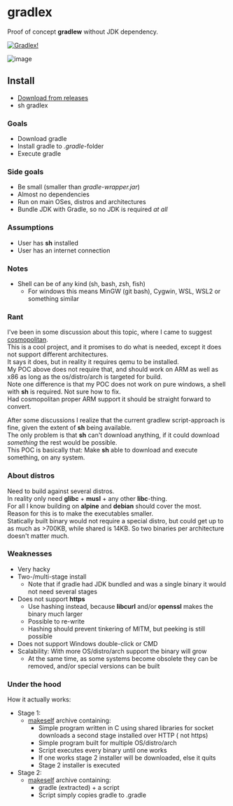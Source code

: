 # gradlex

Proof of concept **gradlew** without JDK dependency.

[![Gradlex!](https://github.com/eirikb/gradlex/actions/workflows/gradlex.yml/badge.svg)](https://github.com/eirikb/gradlex/actions/workflows/gradlex.yml)

![image](https://user-images.githubusercontent.com/241706/118728672-dec20700-b834-11eb-9e95-2fa6e1cdbfb4.png)

## Install

* [Download from releases](../../releases/latest/download/gradlex)
* sh gradlex

### Goals

* Download gradle
* Install gradle to _.gradle_-folder
* Execute gradle

### Side goals

* Be small (smaller than _gradle-wrapper.jar_)
* Almost no dependencies
* Run on main OSes, distros and architectures
* Bundle JDK with Gradle, so no JDK is required _at all_

### Assumptions

* User has **sh** installed
* User has an internet connection

### Notes

* Shell can be of any kind (sh, bash, zsh, fish)
    * For windows this means MinGW (git bash), Cygwin, WSL, WSL2 or something similar

### Rant

I've been in some discussion about this topic, where I came to
suggest [cosmopolitan](https://github.com/jart/cosmopolitan).  
This is a cool project, and it promises to do what is needed, except it does not support different architectures.  
It says it does, but in reality it requires qemu to be installed.  
My POC above does not require that, and should work on ARM as well as x86 as long as the os/distro/arch is targeted for
build.  
Note one difference is that my POC does not work on pure windows, a shell with **sh** is required. Not sure how to
fix.  
Had cosmopolitan proper ARM support it should be straight forward to convert.

After some discussions I realize that the current gradlew script-approach is fine, given the extent of **sh** being
available.  
The only problem is that **sh** can't download anything, if it could download _something_ the rest would be possible.  
This POC is basically that: Make **sh** able to download and execute something, on any system.

### About distros

Need to build against several distros.  
In reality only need **glibc** + **musl** + any other **libc**-thing.  
For all I know building on **alpine** and **debian** should cover the most.  
Reason for this is to make the executables smaller.  
Statically built binary would not require a special distro, but could get up to as much as >700KB, while shared is 14KB.
So two binaries per architecture doesn't matter much.

### Weaknesses

* Very hacky
* Two-/multi-stage install
    * Note that if gradle had JDK bundled and was a single binary it would not need several stages
* Does not support **https**
    * Use hashing instead, because **libcurl** and/or **openssl** makes the binary much larger
    * Possible to re-write
    * Hashing should prevent tinkering of MITM, but peeking is still possible
* Does not support Windows double-click or CMD
* Scalability: With more OS/distro/arch support the binary will grow
    * At the same time, as some systems become obsolete they can be removed, and/or special versions can be built

### Under the hood

How it actually works:

* Stage 1:
    * [makeself](https://makeself.io/) archive containing:
        * Simple program written in C using shared libraries for socket downloads a second stage installed over HTTP (
          not https)
        * Simple program built for multiple OS/distro/arch
        * Script executes every binary until one works
        * If one works stage 2 installer will be downloaded, else it quits
        * Stage 2 installer is executed
* Stage 2:
    * [makeself](https://makeself.io/) archive containing:
        * gradle (extracted) + a script
        * Script simply copies gradle to .gradle
